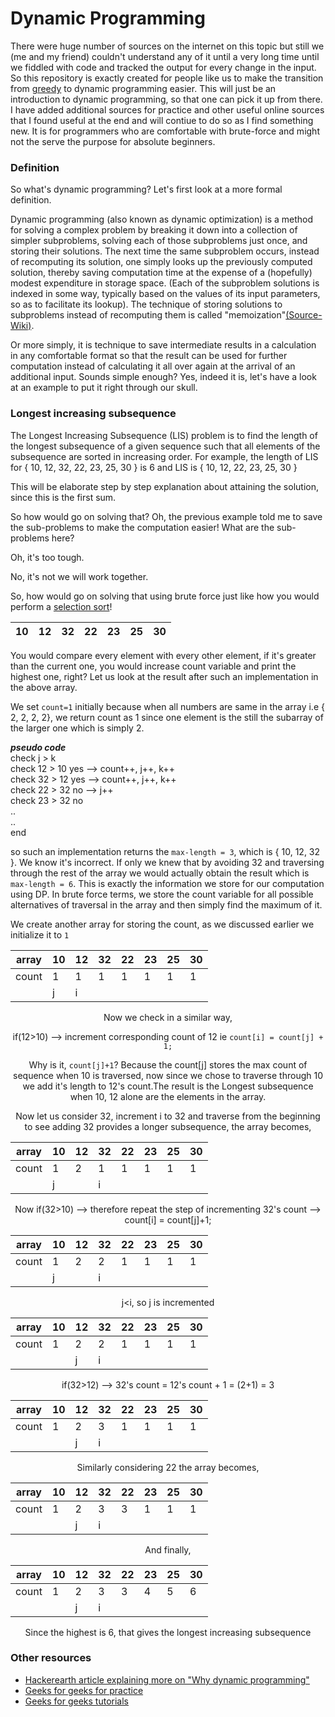 # Dynamic Programming

There were huge number of sources on the internet on this topic but still we (me and my friend) couldn't understand any of it until a very long time until we fiddled with code and tracked the output for every change in the input. So this repository is exactly created for people like us to make the transition from [greedy](https://en.wikipedia.org/wiki/Greedy_algorithm) to dynamic programming easier. This will just be an introduction to dynamic programming, so that one can pick it up from there. I have added additional sources for practice and other useful online sources that I found useful at the end and will contiue to do so as I find something new. It is for programmers who are comfortable with brute-force and might not the serve the purpose for absolute beginners. 

### Definition 

So what's dynamic programming? Let's first look at a more formal definition.

Dynamic programming (also known as dynamic optimization) is a method for solving a complex problem by breaking it down into a collection of simpler subproblems, solving each of those subproblems just once, and storing their solutions. The next time the same subproblem occurs, instead of recomputing its solution, one simply looks up the previously computed solution, thereby saving computation time at the expense of a (hopefully) modest expenditure in storage space. (Each of the subproblem solutions is indexed in some way, typically based on the values of its input parameters, so as to facilitate its lookup). The technique of storing solutions to subproblems instead of recomputing them is called "memoization"[(Source-Wiki)](https://en.wikipedia.org/wiki/Dynamic_programming).

Or more simply, it is technique to save intermediate results in a calculation in any comfortable format so that the result can be used for further computation instead of calculating it all over again at the arrival of an additional input. Sounds simple enough? Yes, indeed it is, let's have a look at an example to put it right through our skull.


### Longest increasing subsequence
The Longest Increasing Subsequence (LIS) problem is to find the length of the longest subsequence of a given sequence such that all elements of the subsequence are sorted in increasing order. 
For example, the length of LIS for { 10, 12, 32, 22, 23, 25, 30 } is 6 and LIS is { 10, 12, 22, 23, 25, 30 }

This will be elaborate step by step explanation about attaining the solution, since this is the first sum.

So how would go on solving that?
Oh, the previous example told me to save the sub-problems to make the computation easier!
What are the sub-problems here?

Oh, it's too tough.

No, it's not we will work together.

So, how would go on solving that using brute force just like how you would perform a [selection sort](https://en.wikipedia.org/wiki/Selection_sort)!

<div align="center">

| 10  | 12  | 32  | 22  | 23  | 25 | 30 |
|--:|---|---|---|---|---|---|

</div>

You would compare every element with every other element, if it's greater than the current one, you would increase count variable and print the highest one, right? Let us look at the result after such an implementation in the above array.

We set `count=1` initially because when all numbers are same in the array i.e { 2, 2, 2, 2}, we return count as 1 since one element is the still the subarray of the larger one which is simply 2.

***pseudo code*** </br>
check j > k </br>
check 12 > 10  yes --> count++, j++, k++ </br>
check 32 > 12  yes --> count++, j++, k++ </br>
check 22 > 32  no  --> j++ </br>
check 23 > 32  no </br>
.. </br>
.. </br>
end 

so such an implementation returns the `max-length = 3`, which is { 10, 12, 32 }. We know it's incorrect. If only we knew that by avoiding 32 and traversing through the rest of the array we would actually obtain the result which is `max-length = 6`. This is exactly the information we store for our computation using DP. In brute force terms, we store the count variable for all possible alternatives of traversal in the array and then simply find the maximum of it.

We create another array for storing the count, as we discussed earlier we initialize it to `1`

<div align="center">

| array | 10  | 12  | 32  | 22  | 23  | 25 | 30 |
|---|---|---|---|---|---|---|---|
|count |1 |  1  |  1  |  1  |  1  |  1  |  1  |  1 |
| | j | i | | | | | |

Now we check in a similar way,

if(12>10) --> increment corresponding count of 12 ie `count[i] = count[j] + 1;`

Why is it, `count[j]+1`?
Because the count[j] stores the max count of sequence when 10 is traversed, now since we chose to traverse through 10 we add it's length to 12's count.The result is the Longest subsequence when 10, 12 alone are the elements in the array.

Now let us consider 32, increment i to 32 and traverse from the beginning to see adding 32 provides a longer subsequence, the array becomes,

| array | 10  | 12  | 32  | 22  | 23  | 25 | 30 |
|---|---|---|---|---|---|---|---|
|count |1 |  2  |  1  |  1  |  1  |  1  |  1  |  1 |
| | j |  |i | | | | |
        
Now if(32>10) --> therefore repeat the step of incrementing 32's count --> count[i] = count[j]+1;

| array | 10  | 12  | 32  | 22  | 23  | 25 | 30 |
|---|---|---|---|---|---|---|---|
|count |1 |  2  |  2  |  1  |  1  |  1  |  1  |  1 |
| | j |  |i | | | | |

j<i, so j is incremented

| array | 10  | 12  | 32  | 22  | 23  | 25 | 30 |
|---|---|---|---|---|---|---|---|
|count |1 |  2  |  2  |  1  |  1  |  1  |  1  |  1 |
| |  | j  |i | | | | |

if(32>12) --> 32's count = 12's count + 1 = (2+1) = 3

| array | 10  | 12  | 32  | 22  | 23  | 25 | 30 |
|---|---|---|---|---|---|---|---|
|count |1 |  2  |  3 |  1  |  1  |  1  |  1  |  1 |
| |  | j  |i | | | | |

Similarly considering 22 the array becomes,

| array | 10  | 12  | 32  | 22  | 23  | 25 | 30 |
|---|---|---|---|---|---|---|---|
|count |1 |  2  |  3 |  3  |  1  |  1  |  1  |  1 |
| |  | j  |i | | | | |

And finally,

| array | 10  | 12  | 32  | 22  | 23  | 25 | 30 |
|---|---|---|---|---|---|---|---|
|count |1 |  2  |  3 |  3  |  4  |  5  |  6  | 
| |  | j  |i | | | | |

Since the highest is 6, that gives the longest increasing subsequence

</div>

### Other resources
  - [Hackerearth article explaining more on "Why dynamic programming"](https://www.hackerearth.com/practice/notes/dynamic-programming-i-1/)
  - [Geeks for geeks for practice](http://practice.geeksforgeeks.org/topics/Dynamic-Programming/)
  - [Geeks for geeks tutorials](http://www.geeksforgeeks.org/fundamentals-of-algorithms/#DynamicProgramming)








